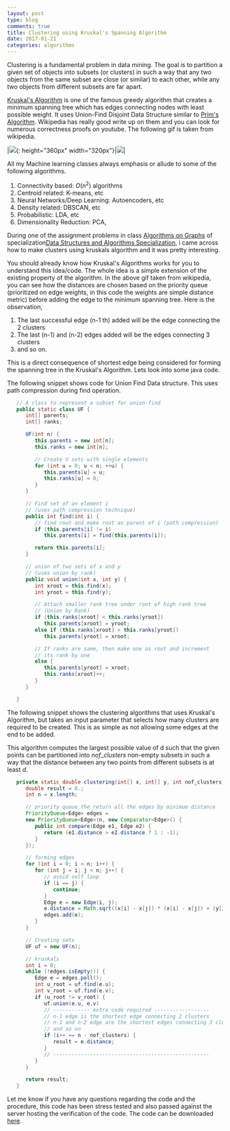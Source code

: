 ```yaml
---
layout: post
type: blog
comments: true
title: Clustering using Kruskal's Spanning Algorithm
date: 2017-01-21
categories: algorithms
---
```


Clustering is a fundamental problem in data mining. The goal is to partition
a given set of objects into subsets (or clusters) in such a way that any two
objects from the same subset are close (or similar) to each other, while any
two objects from different subsets are far apart.

[Kruskal's Algorithm](https://en.wikipedia.org/wiki/Kruskal's_algorithm) is one of the famous greedy algorithm that creates a minimum spanning tree which has edges connecting nodes with least possible weight. It uses Union-Find Disjoint Data Structure similar to [Prim's Algorithm](https://en.wikipedia.org/wiki/Prim%27s_algorithm). Wikipedia has really good write up on them and you can look for numerous correctness proofs on youtube. The following gif is taken from wikipedia.

|![](https://upload.wikimedia.org/wikipedia/commons/5/5c/MST_kruskal_en.gif){: height="360px" width="320px"}|![](https://upload.wikimedia.org/wikipedia/commons/b/bb/KruskalDemo.gif)|

All my Machine learning classes always emphasis or allude to some of the following algorithms.
1. Connectivity based: $O(n^2)$ algorithms
2. Centroid related: K-means, etc
3. Neural Networks/Deep Learning: Autoencoders, etc
4. Density related: DBSCAN, etc
5. Probabilistic: LDA, etc
6. Dimensionality Reduction: PCA, 

During one of the assignment problems in class [Algorithms on Graphs](https://www.coursera.org/learn/algorithms-on-graphs) of specialization[Data Structures and Algorithms Specialization](https://www.coursera.org/specializations/data-structures-algorithms), i came across how to make clusters using kruskals algorithm and it was pretty interesting. 

You should already know how Kruskal's Algorithms works for you to understand this idea/code. The whole idea is a simple extension of the existing property of the algorithm. In the above gif taken from wikipedia, you can see how the distances are chosen based on the priority queue (prioritized on edge weights, in this code the weights are simple distance metric) before adding the edge to the minimum spanning tree. Here is the observation,

1. The last successful edge (n-1 th) added will be the edge connecting the 2 clusters
2. The last (n-1) and (n-2) edges added will be the edges connecting 3 clusters
3. and so on.

This is a direct consequence of shortest edge being considered for forming the spanning tree in the Kruskal's Algorithm. Lets look into some java code.

The following snippet shows code for Union Find Data structure. This uses path compression during find operation.

``` java
   // A class to represent a subset for union-find
   public static class UF {
      int[] parents;
      int[] ranks;

      UF(int n) {
         this.parents = new int[n];
         this.ranks = new int[n];

         // Create V sets with single elements
         for (int u = 0; u < n; ++u) {
            this.parents[u] = u;
            this.ranks[u] = 0;
         }
      }

      // Find set of an element i
      // (uses path compression technique)
      public int find(int i) {
         // find root and make root as parent of i (path compression)
         if (this.parents[i] != i)
            this.parents[i] = find(this.parents[i]);

         return this.parents[i];
      }

      // union of two sets of x and y
      // (uses union by rank)
      public void union(int x, int y) {
         int xroot = this.find(x);
         int yroot = this.find(y);

         // Attach smaller rank tree under root of high rank tree
         // (Union by Rank)
         if (this.ranks[xroot] < this.ranks[yroot])
            this.parents[xroot] = yroot;
         else if (this.ranks[xroot] > this.ranks[yroot])
            this.parents[yroot] = xroot;

         // If ranks are same, then make one as root and increment
         // its rank by one
         else {
            this.parents[yroot] = xroot;
            this.ranks[xroot]++;
         }
      }

   }
```

The following snippet shows the clustering algorithms that uses Kruskal's Algorithm, but takes an input parameter that selects how many clusters are required to be created. This is as simple as not allowing some edges at the end to be added. 

This algorithm computes the largest possible value of d such that the given points can be partitioned into $nof$_$clusters$ non-empty subsets in such a way that the distance between any two points from different subsets is at least $d$.

```java
   private static double clustering(int[] x, int[] y, int nof_clusters) {
      double result = 0.;
      int n = x.length;

      // priority queue the return all the edges by minimum distance
      PriorityQueue<Edge> edges =
      new PriorityQueue<Edge>(n, new Comparator<Edge>() {
         public int compare(Edge e1, Edge e2) {
            return (e1.distance > e2.distance ? 1 : -1);
         }
      });

      // forming edges
      for (int i = 0; i < n; i++) {
         for (int j = i; j < n; j++) {
            // avoid self loop
            if (i == j) {
               continue;
            }
            Edge e = new Edge(i, j);
            e.distance = Math.sqrt((x[i] - x[j]) * (x[i] - x[j]) + (y[i] - y[j]) * (y[i] - y[j]));
            edges.add(e);
         }
      }

      // Creating sets
      UF uf = new UF(n);

      // kruskals
      int i = 0;
      while (!edges.isEmpty()) {
         Edge e = edges.poll();
         int u_root = uf.find(e.u);
         int v_root = uf.find(e.v);
         if (u_root != v_root) {
            uf.union(e.u, e.v)
            // ------------ extra code required ------------------
            // n-1 edge is the shortest edge connecting 2 clusters
            // n-1 and n-2 edge are the shortest edges connecting 3 clusters
            // and so on
            if (i++ == n - nof_clusters) {
               result = e.distance;
            }
            // ---------------------------------------------------
         }
      }

      return result;
   }
```

Let me know if you have any questions regarding the code and the procedure, this code has been stress tested and also passed against the server hosting the verification of the code. The code can be downloaded [here](https://github.com/bicepjai/myclasses/tree/master/2016/ucsd-dsa/3-algos-on-graphs/week5/clustering).
